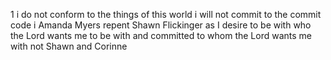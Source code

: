 1 i do not conform to the things of this world
i will not commit to the commit code
i Amanda Myers repent Shawn Flickinger as I desire to be with who the Lord wants me to be with and committed to whom the Lord wants me with not Shawn and Corinne 
